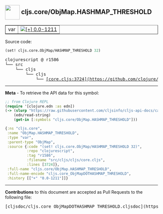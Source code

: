 ## <img width="48px" valign="middle" src="http://i.imgur.com/Hi20huC.png"> cljs.core/ObjMap.HASHMAP_THRESHOLD

 <table border="1">
<tr>

<td>var</td>
<td><a href="https://github.com/cljsinfo/cljs-api-docs/tree/0.0-1211"><img valign="middle" alt="[+] 0.0-1211" src="https://img.shields.io/badge/+-0.0--1211-lightgrey.svg"></a> </td>
</tr>
</table>






Source code:

```clj
(set! cljs.core.ObjMap/HASHMAP_THRESHOLD 32)
```

 <pre>
clojurescript @ r1586
└── src
    └── cljs
        └── cljs
            └── <ins>[core.cljs:3724](https://github.com/clojure/clojurescript/blob/r1586/src/cljs/cljs/core.cljs#L3724)</ins>
</pre>


---

__Meta__ - To retrieve the API data for this symbol:

```clj
;; from Clojure REPL
(require '[clojure.edn :as edn])
(-> (slurp "https://raw.githubusercontent.com/cljsinfo/cljs-api-docs/catalog/cljs-api.edn")
    (edn/read-string)
    (get-in [:symbols "cljs.core/ObjMap.HASHMAP_THRESHOLD"]))
```

```clj
{:ns "cljs.core",
 :name "ObjMap.HASHMAP_THRESHOLD",
 :type "var",
 :parent-type "ObjMap",
 :source {:code "(set! cljs.core.ObjMap/HASHMAP_THRESHOLD 32)",
          :repo "clojurescript",
          :tag "r1586",
          :filename "src/cljs/cljs/core.cljs",
          :lines [3724]},
 :full-name "cljs.core/ObjMap.HASHMAP_THRESHOLD",
 :full-name-encode "cljs.core_ObjMapDOTHASHMAP_THRESHOLD",
 :history [["+" "0.0-1211"]]}

```

---

__Contributions__ to this document are accepted as Pull Requests to the following file:

 <pre>
[cljsdoc/cljs.core_ObjMapDOTHASHMAP_THRESHOLD.cljsdoc](https://github.com/cljsinfo/cljs-api-docs/blob/master/cljsdoc/cljs.core_ObjMapDOTHASHMAP_THRESHOLD.cljsdoc)
</pre>

